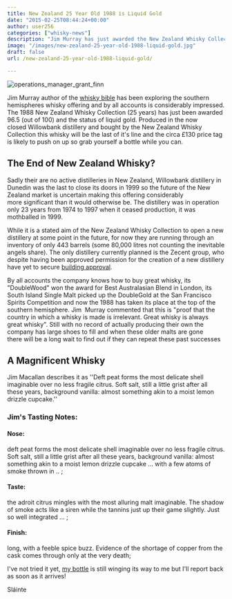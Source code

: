 ```yaml
---
title: New Zealand 25 Year Old 1988 is Liquid Gold
date: "2015-02-25T08:44:24+00:00"
author: user256
categories: ["whisky-news"]
description: "Jim Murray has just awarded the New Zealand Whisky Collection 1988 Cask Strength his coveted liquid gold award. Learn more with Uisce Beatha"
image: "/images/new-zealand-25-year-old-1988-liquid-gold.jpg"
draft: false
url: /new-zealand-25-year-old-1988-liquid-gold/

---
```

![operations_manager_grant_finn](http://uiscebeatha.co.uk/wp-content/uploads/2015/02/operations_manager_grant_finn-1-300x300.jpg)

Jim Murray author of the [whisky bible](http://uiscebeatha.co.uk/whisky-2015/) has been exploring the southern hemispheres whisky offering and by all accounts is considerably impressed. The 1988 New Zealand Whisky Collection (25 years) has just been awarded 96.5 (out of 100) and the status of liquid gold. Produced in the now closed Willowbank distillery and bought by the New Zealand Whisky Collection this whisky will be the last of it's line and the circa £130 price tag is likely to push on up so grab yourself a bottle while you can.

## The End of New Zealand Whisky?

Sadly their are no active distilleries in New Zealand, Willowbank distillery in Dunedin was the last to close its doors in 1999 so the future of the New Zealand market is uncertain making this offering considerably more significant than it would otherwise be. The distillery was in operation only 23 years from 1974 to 1997 when it ceased production, it was mothballed in 1999.

While it is a stated aim of the New Zealand Whisky Collection to open a new distillery at some point in the future, for now they are running through an inventory of only 443 barrels (some 80,000 litres not counting the inevitable angels share). The only distillery currently planned is the Zecent group, who despite having been approved permission for the creation of a new distillery have yet to secure [building approval](https://www.thespiritsbusiness.com/2014/07/plans-granted-for-new-zealand-whisky-distillery/).

By all accounts the company knows how to buy great whisky, its "DoubleWood" won the award for Best Australasian Blend in London, its South Island Single Malt picked up the DoubleGold at the San Francisco Spirits Competition and now the 1988 has taken its place at the top of the southern hemisphere. Jim  Murray commented that this is "proof that the country in which a whisky is made is irrelevant. Great whisky is always great whisky". Still with no record of actually producing their own the company has large shoes to fill and when these older malts are gone there will be a long wait to find out if they can repeat these past successes

## A Magnificent Whisky

Jim Macallan describes it as ''Deft peat forms the most delicate shell imaginable over no less fragile citrus. Soft salt, still a little grist after all these years, background vanilla: almost something akin to a moist lemon drizzle cupcake.''

### Jim's Tasting Notes:

#### **Nose:**

deft peat forms the most delicate shell imaginable over no less fragile citrus. Soft salt, still a little grist after all these years, background vanilla: almost something akin to a moist lemon drizzle cupcake … with a few atoms of smoke thrown in .. ;

#### **Taste:**

the adroit citrus mingles with the most alluring malt imaginable. The shadow of smoke acts like a siren while the tannins just up their game slightly. Just so well integrated … ;

#### **Finish:**

long, with a feeble spice buzz. Evidence of the shortage of copper from the cask comes through only at the very death;

I've not tried it yet, [my bottle](https://www.masterofmalt.com/whiskies/the-new-zealand-whisky-company/new-zealand-25-year-old-1988-cask-64-whisky/) is still winging its way to me but I'll report back as soon as it arrives!

Sláinte
